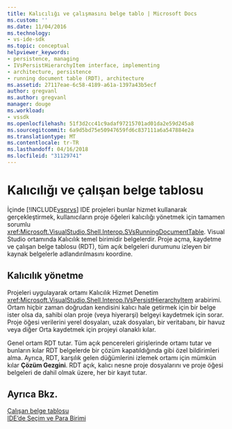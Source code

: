 ```yaml
---
title: Kalıcılığı ve çalışmasını belge tablo | Microsoft Docs
ms.custom: ''
ms.date: 11/04/2016
ms.technology:
- vs-ide-sdk
ms.topic: conceptual
helpviewer_keywords:
- persistence, managing
- IVsPersistHierarchyItem interface, implementing
- architecture, persistence
- running document table (RDT), architecture
ms.assetid: 27117eae-6c58-4189-a61a-1397a43b5ecf
author: gregvanl
ms.author: gregvanl
manager: douge
ms.workload:
- vssdk
ms.openlocfilehash: 51f3d2cc41c9adaf97215701ad01da2e59d245a8
ms.sourcegitcommit: 6a9d5bd75e50947659fd6c837111a6a547884e2a
ms.translationtype: MT
ms.contentlocale: tr-TR
ms.lasthandoff: 04/16/2018
ms.locfileid: "31129741"
---
```

# <a name="persistence-and-the-running-document-table"></a>Kalıcılığı ve çalışan belge tablosu
İçinde [!INCLUDE[vsprvs](../../code-quality/includes/vsprvs_md.md)] IDE projeleri bunlar hizmet kullanarak gerçekleştirmek, kullanıcıların proje öğeleri kalıcılığı yönetmek için tamamen sorumlu <xref:Microsoft.VisualStudio.Shell.Interop.SVsRunningDocumentTable>. Visual Studio ortamında Kalıcılık temel birimidir belgelerdir. Proje açma, kaydetme ve çalışan belge tablosu (RDT), tüm açık belgeleri durumunu izleyen bir kaynak belgelerle adlandırılmasını koordine.  
  
## <a name="managing-persistence"></a>Kalıcılık yönetme  
 Projeleri uygulayarak ortamı Kalıcılık Hizmet Denetim <xref:Microsoft.VisualStudio.Shell.Interop.IVsPersistHierarchyItem> arabirimi. Ortam hiçbir zaman doğrudan kendisini kalıcı hale getirmek için bir belge ister olsa da, sahibi olan proje (veya hiyerarşi) belgeyi kaydetmek için sorar. Proje öğesi verilerini yerel dosyaları, uzak dosyaları, bir veritabanı, bir havuz veya diğer Orta kaydetmek için projeyi olanaklı kılar.  
  
 Genel ortam RDT tutar. Tüm açık pencereleri girişlerinde ortamı tutar ve bunların kılar RDT belgelerde bir çözüm kapatıldığında gibi özel bildirimleri alma. Ayrıca, RDT, karşılık gelen düğümlerini izlemek ortamı için mümkün kılar **Çözüm Gezgini**. RDT açık, kalıcı nesne proje dosyalarını ve proje öğesi belgeleri de dahil olmak üzere, her bir kayıt tutar.  
  
## <a name="see-also"></a>Ayrıca Bkz.  
 [Çalışan belge tablosu](../../extensibility/internals/running-document-table.md)   
 [IDE’de Seçim ve Para Birimi](../../extensibility/internals/selection-and-currency-in-the-ide.md)